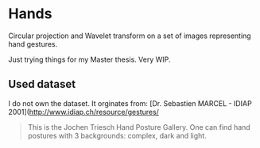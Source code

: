 Hands
===

Circular projection and Wavelet transform on a set of images
representing hand gestures.

Just trying things for my Master thesis. Very WIP.

## Used dataset

I do not own the dataset. It orginates from:
[Dr. Sebastien MARCEL - IDIAP 2001](http://www.idiap.ch/resource/gestures/

> This is the Jochen Triesch Hand Posture Gallery.
> One can find hand postures with 3 backgrounds:
> complex, dark and light.
